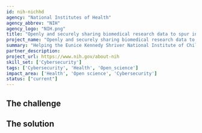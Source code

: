 ```yaml
---
id: nih-nichhd
agency: "National Institutes of Health"
agency_abbrev: "NIH"
agency_logo: "NIH.png"
title: "Openly and securely sharing biomedical research data to spur innovative and reponsible research"
project_name: "Openly and securely sharing biomedical research data to spur innovative and reponsible research"
summary: "Helping the Eunice Kennedy Shriver National Institute of Child Health and Human Development securely and broadly share biomedical research data to support innovative and responsible research to understand human development, improve reproductive health, enhance the lives of children and adolescents, and optimize abilities for all."
partner_description: 
project_url: https://www.nih.gov/about-nih
skill_set: ['Cybersecurity']
tags: ['Cybersecurity', 'Health', 'Open_science']
impact_area: ['Health', 'Open science', 'Cybersecurity']
status: ["current"]
---
```


## The challenge



## The solution 
